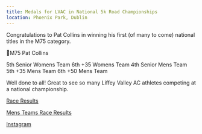 ```yaml
---
title: Medals for LVAC in National 5k Road Championships
location: Phoenix Park, Dublin
---
```


Congratulations to Pat Collins in winning his first (of many to come) national titles in the M75 category. 

🥇M75 Pat Collins 

5th Senior Womens Team
6th +35 Womens Team
4th Senior Mens Team
5th +35 Mens Team
6th +50 Mens Team

Well done to all! Great to see so many Liffey Valley AC athletes competing at a national championship.

<a href="/races/2023-05-20-National-5k-Road/" target="_blank" rel="noopener noreferrer">Race Results</a>

<a href="https://www.athleticsireland.ie/downloads/events/Mens_team_results.pdf" target="_blank" rel="noopener noreferrer">Mens Teams Race Results</a>

<a href="https://www.instagram.com/p/CsdaPHoM_93/" target="_blank" rel="noopener noreferrer">Instagram</a>
 
